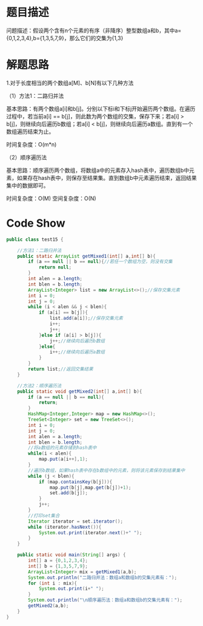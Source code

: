 # 题目描述

问题描述：假设两个含有n个元素的有序（非降序）整型数组a和b，其中a={0,1,2,3,4},b={1,3,5,7,9}，那么它们的交集为{1,3}

# 解题思路

1.对于长度相当的两个数组a[M]、b[N]有以下几种方法

（1）方法1：二路归并法

基本思路：有两个数组a[i]和b[j]。分别以下标i和下标j开始遍历两个数组。在遍历过程中，若当前a[i] == b[j]，则此数为两个数组的交集，保存下来；若a[i] > b[j]，则继续向后遍历b数组；若a[i] < b[j]，则继续向后遍历a数组。直到有一个数组遍历结束为止。

时间复杂度：O(m*n)

（2）顺序遍历法

基本思路：顺序遍历两个数组，将数组a中的元素存入hash表中，遍历数组b中元素，如果存在hash表中，则保存至结果集。直到数组b中元素遍历结束，返回结果集中的数据即可。

时间复杂度：O(M)
空间复杂度：O(N)

# Code Show

```java
public class test15 {

    //方法1：二路归并法
    public static ArrayList getMixed1(int[] a,int[] b){
        if (a == null || b == null){//若任一个数组为空，则没有交集
            return null;
        }
        int alen = a.length;
        int blen = b.length;
        ArrayList<Integer> list = new ArrayList<>();//保存交集元素
        int i = 0;
        int j = 0;
        while (i < alen && j < blen){
            if (a[i] == b[j]){
                list.add(a[i]);//保存交集元素
                i++;
                j++;
            }else if (a[i] > b[j]){
                j++;//继续向后遍历b数组
            }else{
                i++;//继续向后遍历a数组
            }
        }
        return list;//返回交集结果
    }

    //方法2：顺序遍历法
    public static void getMixed2(int[] a,int[] b){
        if (a == null || b == null){
            return;
        }
        HashMap<Integer,Integer> map = new HashMap<>();
        TreeSet<Integer> set = new TreeSet<>();
        int i = 0;
        int j = 0;
        int alen = a.length;
        int blen = b.length;
        //将a数组的元素存储到hash表中
        while(i < alen){
            map.put(a[i++],1);
        }
        //遍历b数组，如果hash表中存在b数组中的元素，则将该元素保存到结果集中
        while (j < blen){
            if (map.containsKey(b[j])){
                map.put(b[j],map.get(b[j])+1);
                set.add(b[j]);
            }
            j++;
        }
        //打印set集合
        Iterator iterator = set.iterator();
        while (iterator.hasNext()){
            System.out.print(iterator.next()+" ");
        }
    }

    public static void main(String[] args) {
        int[] a = {0,1,2,3,4};
        int[] b = {1,3,5,7,9};
        ArrayList<Integer> mix = getMixed1(a,b);
        System.out.println("二路归并法：数组a和数组b的交集元素有：");
        for (int i : mix){
            System.out.print(i+" ");
        }
        System.out.println("\n顺序遍历法：数组a和数组b的交集元素有：");
        getMixed2(a,b);
    }
}
```


